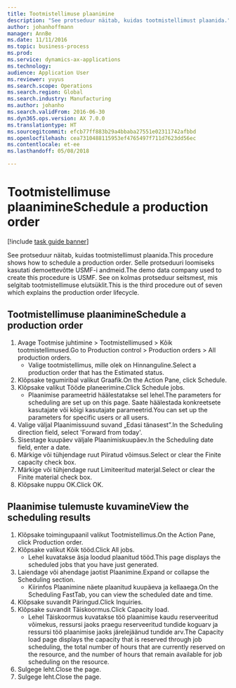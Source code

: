 ```yaml
---
title: Tootmistellimuse plaanimine
description: "See protseduur näitab, kuidas tootmistellimust plaanida."
author: johanhoffmann
manager: AnnBe
ms.date: 11/11/2016
ms.topic: business-process
ms.prod: 
ms.service: dynamics-ax-applications
ms.technology: 
audience: Application User
ms.reviewer: yuyus
ms.search.scope: Operations
ms.search.region: Global
ms.search.industry: Manufacturing
ms.author: johanho
ms.search.validFrom: 2016-06-30
ms.dyn365.ops.version: AX 7.0.0
ms.translationtype: HT
ms.sourcegitcommit: efcb77ff883b29a4bbaba27551e02311742afbbd
ms.openlocfilehash: cea7310488115953ef4765497f711d7623dd56ec
ms.contentlocale: et-ee
ms.lasthandoff: 05/08/2018

---
```

# <a name="schedule-a-production-order"></a><span data-ttu-id="990a2-103">Tootmistellimuse plaanimine</span><span class="sxs-lookup"><span data-stu-id="990a2-103">Schedule a production order</span></span>

[!include [task guide banner](../../includes/task-guide-banner.md)]

<span data-ttu-id="990a2-104">See protseduur näitab, kuidas tootmistellimust plaanida.</span><span class="sxs-lookup"><span data-stu-id="990a2-104">This procedure shows how to schedule a production order.</span></span> <span data-ttu-id="990a2-105">Selle protseduuri loomiseks kasutati demoettevõtte USMF-i andmeid.</span><span class="sxs-lookup"><span data-stu-id="990a2-105">The demo data company used to create this procedure is USMF.</span></span> <span data-ttu-id="990a2-106">See on kolmas protseduur seitsmest, mis selgitab tootmistellimuse elutsüklit.</span><span class="sxs-lookup"><span data-stu-id="990a2-106">This is the third procedure out of seven which explains the production order lifecycle.</span></span>


## <a name="schedule-a-production-order"></a><span data-ttu-id="990a2-107">Tootmistellimuse plaanimine</span><span class="sxs-lookup"><span data-stu-id="990a2-107">Schedule a production order</span></span>
1. <span data-ttu-id="990a2-108">Avage Tootmise juhtimine > Tootmistellimused > Kõik tootmistellimused.</span><span class="sxs-lookup"><span data-stu-id="990a2-108">Go to Production control > Production orders > All production orders.</span></span>
    * <span data-ttu-id="990a2-109">Valige tootmistellimus, mille olek on Hinnanguline.</span><span class="sxs-lookup"><span data-stu-id="990a2-109">Select a production order that has the Estimated status.</span></span>  
2. <span data-ttu-id="990a2-110">Klõpsake tegumiribal valikut Graafik.</span><span class="sxs-lookup"><span data-stu-id="990a2-110">On the Action Pane, click Schedule.</span></span>
3. <span data-ttu-id="990a2-111">Klõpsake valikut Tööde planeerimine.</span><span class="sxs-lookup"><span data-stu-id="990a2-111">Click Schedule jobs.</span></span>
    * <span data-ttu-id="990a2-112">Plaanimise parameetrid häälestatakse sel lehel.</span><span class="sxs-lookup"><span data-stu-id="990a2-112">The parameters for scheduling are set up on this page.</span></span> <span data-ttu-id="990a2-113">Saate häälestada konkreetsete kasutajate või kõigi kasutajate parameetrid.</span><span class="sxs-lookup"><span data-stu-id="990a2-113">You can set up the parameters for specific users or all users.</span></span>  
4. <span data-ttu-id="990a2-114">Valige väljal Plaanimissuund suvand „Edasi tänasest”.</span><span class="sxs-lookup"><span data-stu-id="990a2-114">In the Scheduling direction field, select 'Forward from today'.</span></span>
5. <span data-ttu-id="990a2-115">Sisestage kuupäev väljale Plaanimiskuupäev.</span><span class="sxs-lookup"><span data-stu-id="990a2-115">In the Scheduling date field, enter a date.</span></span>
6. <span data-ttu-id="990a2-116">Märkige või tühjendage ruut Piiratud võimsus.</span><span class="sxs-lookup"><span data-stu-id="990a2-116">Select or clear the Finite capacity check box.</span></span>
7. <span data-ttu-id="990a2-117">Märkige või tühjendage ruut Limiteeritud materjal.</span><span class="sxs-lookup"><span data-stu-id="990a2-117">Select or clear the Finite material check box.</span></span>
8. <span data-ttu-id="990a2-118">Klõpsake nuppu OK.</span><span class="sxs-lookup"><span data-stu-id="990a2-118">Click OK.</span></span>

## <a name="view-the-scheduling-results"></a><span data-ttu-id="990a2-119">Plaanimise tulemuste kuvamine</span><span class="sxs-lookup"><span data-stu-id="990a2-119">View the scheduling results</span></span>
1. <span data-ttu-id="990a2-120">Klõpsake toimingupaanil valikut Tootmistellimus.</span><span class="sxs-lookup"><span data-stu-id="990a2-120">On the Action Pane, click Production order.</span></span>
2. <span data-ttu-id="990a2-121">Klõpsake valikut Kõik tööd.</span><span class="sxs-lookup"><span data-stu-id="990a2-121">Click All jobs.</span></span>
    * <span data-ttu-id="990a2-122">Lehel kuvatakse äsja loodud plaanitud tööd.</span><span class="sxs-lookup"><span data-stu-id="990a2-122">This page displays the scheduled jobs that you have just generated.</span></span>  
3. <span data-ttu-id="990a2-123">Laiendage või ahendage jaotist Plaanimine.</span><span class="sxs-lookup"><span data-stu-id="990a2-123">Expand or collapse the Scheduling section.</span></span>
    * <span data-ttu-id="990a2-124">Kiirinfos Plaanimine näete plaanitud kuupäeva ja kellaaega.</span><span class="sxs-lookup"><span data-stu-id="990a2-124">On the Scheduling FastTab, you can view the scheduled date and time.</span></span>  
4. <span data-ttu-id="990a2-125">Klõpsake suvandit Päringud.</span><span class="sxs-lookup"><span data-stu-id="990a2-125">Click Inquiries.</span></span>
5. <span data-ttu-id="990a2-126">Klõpsake suvandit Täiskoormus.</span><span class="sxs-lookup"><span data-stu-id="990a2-126">Click Capacity load.</span></span>
    * <span data-ttu-id="990a2-127">Lehel Täiskoormus kuvatakse töö plaanimise kaudu reserveeritud võimekus, ressursi jaoks praegu reserveeritud tundide koguarv ja ressursi töö plaanimise jaoks järelejäänud tundide arv.</span><span class="sxs-lookup"><span data-stu-id="990a2-127">The Capacity load page displays the capacity that is reserved through job scheduling, the total number of hours that are currently reserved on the resource, and the number of hours that remain available for job scheduling on the resource.</span></span>  
6. <span data-ttu-id="990a2-128">Sulgege leht.</span><span class="sxs-lookup"><span data-stu-id="990a2-128">Close the page.</span></span>
7. <span data-ttu-id="990a2-129">Sulgege leht.</span><span class="sxs-lookup"><span data-stu-id="990a2-129">Close the page.</span></span>

